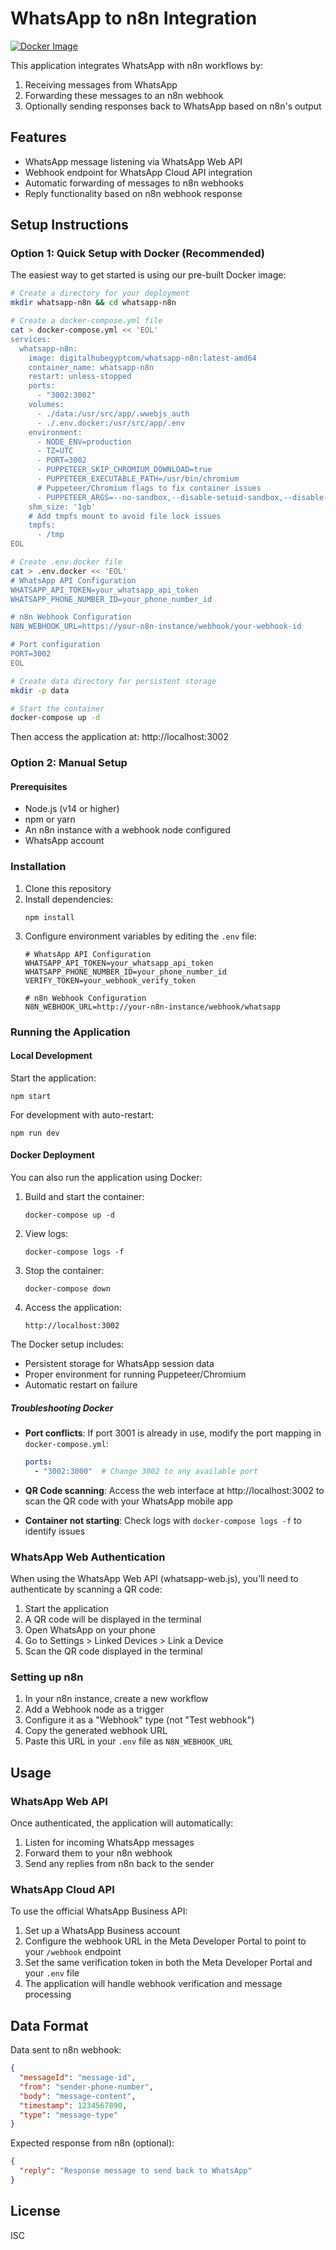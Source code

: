 # WhatsApp to n8n Integration

[![Docker Image](https://img.shields.io/docker/pulls/digitalhubegyptcom/whatsapp-n8n.svg)](https://hub.docker.com/r/digitalhubegyptcom/whatsapp-n8n)

This application integrates WhatsApp with n8n workflows by:
1. Receiving messages from WhatsApp
2. Forwarding these messages to an n8n webhook
3. Optionally sending responses back to WhatsApp based on n8n's output

## Features

- WhatsApp message listening via WhatsApp Web API
- Webhook endpoint for WhatsApp Cloud API integration
- Automatic forwarding of messages to n8n webhooks
- Reply functionality based on n8n webhook response

## Setup Instructions

### Option 1: Quick Setup with Docker (Recommended)

The easiest way to get started is using our pre-built Docker image:

```bash
# Create a directory for your deployment
mkdir whatsapp-n8n && cd whatsapp-n8n

# Create a docker-compose.yml file
cat > docker-compose.yml << 'EOL'
services:
  whatsapp-n8n:
    image: digitalhubegyptcom/whatsapp-n8n:latest-amd64
    container_name: whatsapp-n8n
    restart: unless-stopped
    ports:
      - "3002:3002"
    volumes:
      - ./data:/usr/src/app/.wwebjs_auth
      - ./.env.docker:/usr/src/app/.env
    environment:
      - NODE_ENV=production
      - TZ=UTC
      - PORT=3002
      - PUPPETEER_SKIP_CHROMIUM_DOWNLOAD=true
      - PUPPETEER_EXECUTABLE_PATH=/usr/bin/chromium
      # Puppeteer/Chromium flags to fix container issues
      - PUPPETEER_ARGS=--no-sandbox,--disable-setuid-sandbox,--disable-dev-shm-usage,--disable-accelerated-2d-canvas,--no-first-run,--no-zygote,--single-process,--disable-gpu
    shm_size: '1gb'
    # Add tmpfs mount to avoid file lock issues
    tmpfs:
      - /tmp
EOL

# Create .env.docker file
cat > .env.docker << 'EOL'
# WhatsApp API Configuration
WHATSAPP_API_TOKEN=your_whatsapp_api_token
WHATSAPP_PHONE_NUMBER_ID=your_phone_number_id

# n8n Webhook Configuration
N8N_WEBHOOK_URL=https://your-n8n-instance/webhook/your-webhook-id

# Port configuration
PORT=3002
EOL

# Create data directory for persistent storage
mkdir -p data

# Start the container
docker-compose up -d
```

Then access the application at: http://localhost:3002

### Option 2: Manual Setup

#### Prerequisites

- Node.js (v14 or higher)
- npm or yarn
- An n8n instance with a webhook node configured
- WhatsApp account

### Installation

1. Clone this repository
2. Install dependencies:
   ```
   npm install
   ```
3. Configure environment variables by editing the `.env` file:
   ```
   # WhatsApp API Configuration
   WHATSAPP_API_TOKEN=your_whatsapp_api_token
   WHATSAPP_PHONE_NUMBER_ID=your_phone_number_id
   VERIFY_TOKEN=your_webhook_verify_token

   # n8n Webhook Configuration
   N8N_WEBHOOK_URL=http://your-n8n-instance/webhook/whatsapp
   ```

### Running the Application

#### Local Development

Start the application:
```
npm start
```

For development with auto-restart:
```
npm run dev
```

#### Docker Deployment

You can also run the application using Docker:

1. Build and start the container:
   ```
   docker-compose up -d
   ```

2. View logs:
   ```
   docker-compose logs -f
   ```

3. Stop the container:
   ```
   docker-compose down
   ```

4. Access the application:
   ```
   http://localhost:3002
   ```

The Docker setup includes:
- Persistent storage for WhatsApp session data
- Proper environment for running Puppeteer/Chromium
- Automatic restart on failure

##### Troubleshooting Docker

- **Port conflicts**: If port 3001 is already in use, modify the port mapping in `docker-compose.yml`:
  ```yaml
  ports:
    - "3002:3000"  # Change 3002 to any available port
  ```

- **QR Code scanning**: Access the web interface at http://localhost:3002 to scan the QR code with your WhatsApp mobile app

- **Container not starting**: Check logs with `docker-compose logs -f` to identify issues

### WhatsApp Web Authentication

When using the WhatsApp Web API (whatsapp-web.js), you'll need to authenticate by scanning a QR code:

1. Start the application
2. A QR code will be displayed in the terminal
3. Open WhatsApp on your phone
4. Go to Settings > Linked Devices > Link a Device
5. Scan the QR code displayed in the terminal

### Setting up n8n

1. In your n8n instance, create a new workflow
2. Add a Webhook node as a trigger
3. Configure it as a "Webhook" type (not "Test webhook")
4. Copy the generated webhook URL
5. Paste this URL in your `.env` file as `N8N_WEBHOOK_URL`

## Usage

### WhatsApp Web API

Once authenticated, the application will automatically:
1. Listen for incoming WhatsApp messages
2. Forward them to your n8n webhook
3. Send any replies from n8n back to the sender

### WhatsApp Cloud API

To use the official WhatsApp Business API:

1. Set up a WhatsApp Business account
2. Configure the webhook URL in the Meta Developer Portal to point to your `/webhook` endpoint
3. Set the same verification token in both the Meta Developer Portal and your `.env` file
4. The application will handle webhook verification and message processing

## Data Format

Data sent to n8n webhook:
```json
{
  "messageId": "message-id",
  "from": "sender-phone-number",
  "body": "message-content",
  "timestamp": 1234567890,
  "type": "message-type"
}
```

Expected response from n8n (optional):
```json
{
  "reply": "Response message to send back to WhatsApp"
}
```

## License

ISC

